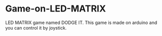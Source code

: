 # Game-on-LED-MATRIX
LED MATRIX game named DODGE IT. This game is made on arduino and you can control it by joystick.
